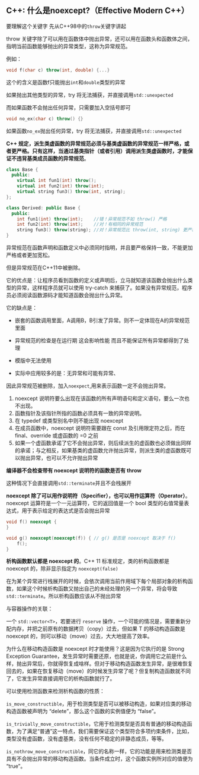 ## C++: 什么是noexcept?（Effective Modern C++）

要理解这个关键字 先从C++98中的`throw`关键字讲起 

throw 关键字除了可以用在函数体中抛出异常，还可以用在函数头和函数体之间，指明当前函数能够抛出的异常类型，这称为异常规范。

例如：

```cpp
void f(char c) throw(int, double) {...}
```

这个的含义是函数f只能抛出`int`和`double`类型的异常

如果抛出其他类型的异常，try 将无法捕获，并直接调用`std::unexpected`

而如果函数不会抛出任何异常，只需要加入空括号即可

```cpp
void no_ex(char c) throw() {}
```

如果函数`no_ex`抛出任何异常，try 将无法捕获，并直接调用`std::unexpected`



**C++ 规定，派生类虚函数的异常规范必须与基类虚函数的异常规范一样严格，或者更严格。只有这样，当通过基类指针（或者引用）调用派生类虚函数时，才能保证不违背基类成员函数的异常规范**。

```cpp
class Base {
  public:
    virtual int fun1(int) throw();
    virtual int fun2(int) throw(int);
    virtual string fun3() throw(int, string);
};

class Derived: public Base {
  public:
    int fun1(int) throw(int);    //错！异常规范不如 throw() 严格
    int fun2(int) throw(int);    //对！有相同的异常规范
    string fun3() throw(string); //对！异常规范比 throw(int, string) 更严格
}
```



异常规范在函数声明和函数定义中必须同时指明，并且要严格保持一致，不能更加严格或者更加宽松。



但是异常规范在C++11中被删除。

它的优点是：让程序员看到函数的定义或声明后，立马就知道该函数会抛出什么类型的异常，这样程序员就可以使用 try-catch 来捕获了。如果没有异常规范，程序员必须阅读函数源码才能知道函数会抛出什么异常。

它的缺点是：

* 嵌套的函数调用里面，A调用B，B引发了异常。则不一定体现在A的异常规范里面

* 异常规范的检查是在运行期 这会影响性能 而且不能保证所有异常都得到了处理
* 模版中无法使用
* 实际中应用较多的是：无异常和可能有异常、

因此异常规范被删除，加入`noexpect`,用来表示函数一定不会抛出异常。

1. noexcept 说明符要么出现在该函数的所有声明语句和定义语句，要么一次也不出现。
2. 函数指针及该指针所指的函数必须具有一致的异常说明。
3. 在 typedef 或类型别名中则不能出现 noexcept
4. 在成员函数中，noexcept 说明符需要跟在 const 及引用限定符之后，而在 final、override 或虚函数的 =0 之前
5. 如果一个虚函数承诺了它不会抛出异常，则后续派生的虚函数也必须做出同样的承诺；与之相反，如果基类的虚函数允许抛出异常，则派生类的虚函数既可以抛出异常，也可以不允许抛出异常

**编译器不会检查带有 noexcept 说明符的函数是否有 throw**

这种情况下会直接调用`std::terminate`并且不会栈展开

**noexcept 除了可以用作说明符（Specifier），也可以用作运算符（Operator）**。noexcept 运算符是一个一元运算符，它的返回值是一个 bool 类型的右值常量表达式，用于表示给定的表达式是否会抛出异常

```cpp
void f() noexcept {
}

void g() noexcept(noexcept(f)) { // g() 是否是 noexcept 取决于 f()
    f();
}
```

**析构函数默认都是 noexcept 的**。C++ 11 标准规定，类的析构函数都是 noexcept 的，除非显示指定为 `noexcept(false)`

在为某个异常进行栈展开的时候，会依次调用当前作用域下每个局部对象的析构函数，如果这个时候析构函数又抛出自己的未经处理的另一个异常，将会导致 `std::terminate`。所以析构函数应该从不抛出异常



与容器操作的关联：

一个 `std::vector<T>`，若要进行 `reserve` 操作，一个可能的情况是，需要重新分配内存，并把之前原有的数据拷贝（copy）过去，但如果 T 的移动构造函数是 noexcept 的，则可以移动（move）过去，大大地提高了效率。

为什么在移动构造函数是 noexcept 时才能使用？这是因为它执行的是 Strong Exception Guarantee，发生异常时需要还原，也就是说，你调用它之前是什么样，抛出异常后，你就得恢复成啥样。但对于移动构造函数发生异常，是很难恢复回去的，如果在恢复移动（move）的时候发生异常了呢？但复制构造函数就不同了，它发生异常直接调用它的析构函数就行了。



可以使用检测函数来检测析构函数的性质：

`is_move_constructible`，用于检测类型是否可以被移动构造，如果对应类的移动构造函数被声明为 “delete”，那么这个函数的实例值便为 “false”。

 `is_trivially_move_constructible`，它用于检测类型是否具有普通的移动构造函数，为了满足“普通”这一特点，我们需要保证这个类型符合多项约束条件，比如，类型没有虚函数，没有虚基类，没有任何不稳定的非静态成员，等等。

 `is_nothrow_move_constructible`，同它的名称一样，它的功能是用来检测类是否具有不会抛出异常的移动构造函数。当条件成立时，这个函数实例所对应的值便为 “true”。

